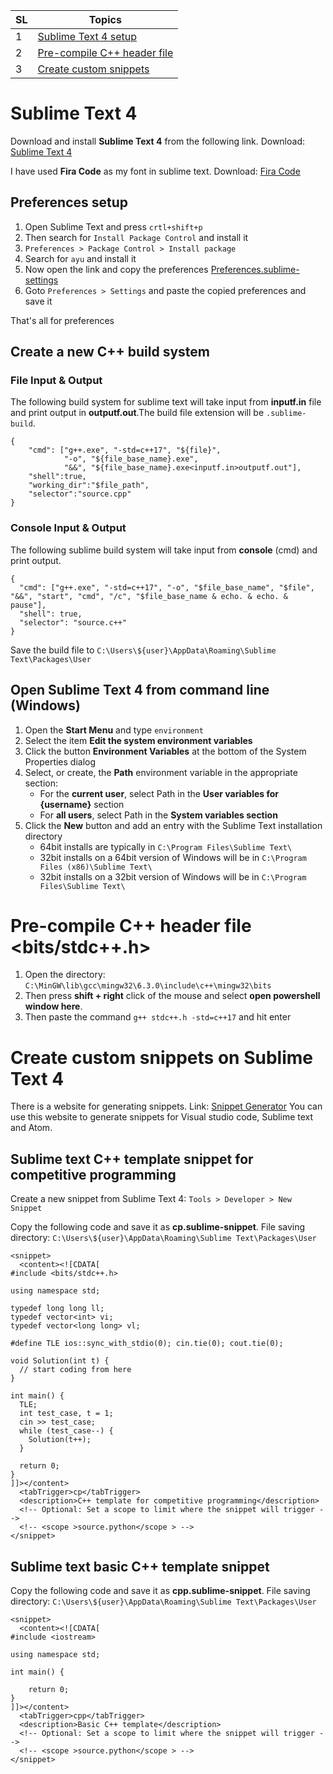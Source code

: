 
| SL | Topics |
|--|--|
| 1 | [Sublime Text 4 setup](#sublime-text-4) |
| 2 | [Pre-compile C++ header file](#pre-compile-c-header-file-bitsstdch)|
| 3 | [Create custom snippets](#create-custom-snippets-on-sublime-text-4)

# Sublime Text 4

Download and install **Sublime Text 4** from the following link.
Download: [Sublime Text 4](https://www.sublimetext.com/)

I have used **Fira Code** as my font in sublime text.
Download: [Fira Code](https://github.com/tonsky/FiraCode)

## Preferences setup
1. Open Sublime Text and press ``crtl+shift+p``
2. Then search for ``Install Package Control`` and install it
3. ``Preferences > Package Control > Install package``
4. Search for ``ayu`` and install it
5. Now open the link and copy the preferences [Preferences.sublime-settings](https://github.com/dabananda/code-editors-setup/blob/main/sublime_text/Preferences.sublime-settings)
6. Goto ``Preferences > Settings`` and paste the copied preferences and save it

That's all for preferences


## Create a new C++ build system

### File Input & Output

The following build system for sublime text will take input from **inputf.in** file and print output in **outputf.out**.The build file extension will be ``.sublime-build``.

    {
        "cmd": ["g++.exe", "-std=c++17", "${file}",
                "-o", "${file_base_name}.exe",
                "&&", "${file_base_name}.exe<inputf.in>outputf.out"],
        "shell":true,
        "working_dir":"$file_path",
        "selector":"source.cpp"
    }

### Console Input & Output
The following sublime build system will take input from **console** (cmd) and print output.

    {
      "cmd": ["g++.exe", "-std=c++17", "-o", "$file_base_name", "$file", "&&", "start", "cmd", "/c", "$file_base_name & echo. & echo. & pause"],
      "shell": true,
      "selector": "source.c++"
    }


Save the build file to ``C:\Users\${user}\AppData\Roaming\Sublime Text\Packages\User``

## Open Sublime Text 4 from command line (Windows)

1. Open the **Start Menu** and type ``environment``
2. Select the item **Edit the system environment variables**
3. Click the button **Environment Variables** at the bottom of the System Properties dialog
4. Select, or create, the **Path** environment variable in the appropriate section:
	- For the **current user**, select Path in the **User variables for {username}** section
	- For **all users**, select Path in the **System variables section**
6. Click the **New** button and add an entry with the Sublime Text installation directory
	- 64bit installs are typically in ``C:\Program Files\Sublime Text\``
	- 32bit installs on a 64bit version of Windows will be in ``C:\Program Files (x86)\Sublime Text\``
	- 32bit installs on a 32bit version of Windows will be in ``C:\Program Files\Sublime Text\``


# Pre-compile C++ header file <bits/stdc++.h>
1. Open the directory: ``C:\MinGW\lib\gcc\mingw32\6.3.0\include\c++\mingw32\bits``
2. Then press **shift + right** click of the mouse and select **open powershell window here**.
3. Then paste the command ``g++ stdc++.h -std=c++17`` and hit enter


# Create custom snippets on Sublime Text 4
There is a website for generating snippets.
Link: [Snippet Generator](https://snippet-generator.app/)
You can use this website to generate snippets for Visual studio code, Sublime text and Atom.

## Sublime text C++ template snippet for competitive programming
Create a new snippet from Sublime Text 4: ``Tools > Developer > New Snippet``

Copy the following code and save it as **cp.sublime-snippet**.
File saving directory: ``C:\Users\${user}\AppData\Roaming\Sublime Text\Packages\User``

    <snippet>
      <content><![CDATA[
    #include <bits/stdc++.h>
    
    using namespace std;
    
    typedef long long ll;
    typedef vector<int> vi;
    typedef vector<long long> vl;
    
    #define TLE ios::sync_with_stdio(0); cin.tie(0); cout.tie(0);
    
    void Solution(int t) {
      // start coding from here
    }
    
    int main() {
      TLE;
      int test_case, t = 1;
      cin >> test_case;
      while (test_case--) {
        Solution(t++);
      }
    
      return 0;
    }
    ]]></content>
      <tabTrigger>cp</tabTrigger>
      <description>C++ template for competitive programming</description>
      <!-- Optional: Set a scope to limit where the snippet will trigger -->
      <!-- <scope >source.python</scope > -->
    </snippet>

## Sublime text basic C++ template snippet
Copy the following code and save it as **cpp.sublime-snippet**.
File saving directory: ``C:\Users\${user}\AppData\Roaming\Sublime Text\Packages\User``

    <snippet>
      <content><![CDATA[
    #include <iostream>
    
    using namespace std;
    
    int main() {
    
    	return 0;
    }
    ]]></content>
      <tabTrigger>cpp</tabTrigger>
      <description>Basic C++ template</description>
      <!-- Optional: Set a scope to limit where the snippet will trigger -->
      <!-- <scope >source.python</scope > -->
    </snippet>
